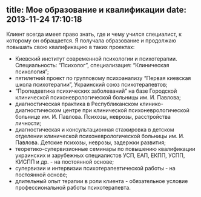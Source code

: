 title: Мое образование и квалификации
date: 2013-11-24 17:10:18
---
Клиент всегда имеет право знать, где и чему учился специалист, к которому он обращается. Я получала образование и продолжаю повышать свою квалификацию в таких проектах:

* Киевский институт современной психологии и психотерапии. Специальность: “Психолог”, специализация: “Клиническая психология”;
* пятилетний проект по групповому психоанализу “Первая киевская школа психотерапии”, Украинский союз психотерапевтов;
* “Пропедевтика психических заболеваний” на базе Городской клинической психоневрологической больницы им. И. Павлова;
* диагностическая практика в Республиканском клинико-диагностическом центре при клинической психоневрологической больнице им. И. Павлова. Психозы, неврозы, расстройства личности;
* диагностическая и консультационная стажировка в детском отделении клинической психоневрологической больницы им. И. Павлова. Детские психозы, неврозы, задержки развития;
* теоретико-супервизионные семинары по повышению квалификации украинских и зарубежных специалистов УСП, ЕАП, ЕКПП, УСПП, КИСПП и др. - на постоянной основе;
* супервизии и интервизии психотерапевтической работы - на постоянной основе;
* длительный опыт терапии в роли клиента - обязательное условие профессиональной работы психотерапевта.


